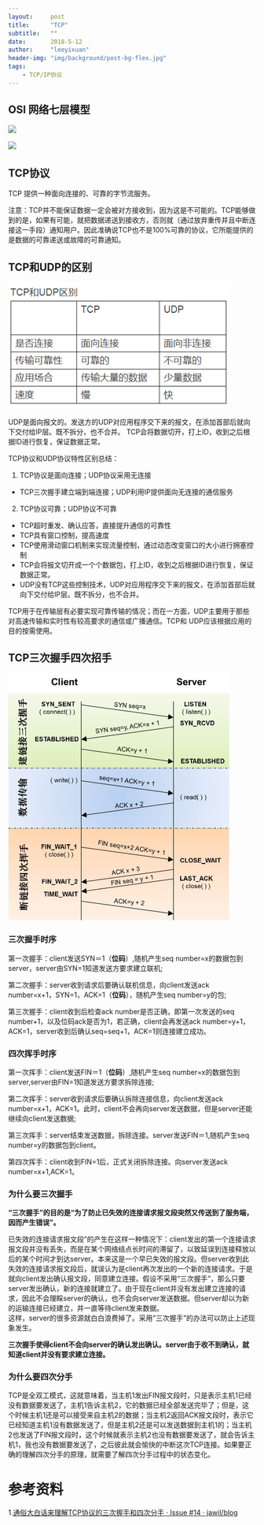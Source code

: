 ```yaml
---
layout:     post
title:      "TCP"
subtitle:   ""
date:       2018-5-12
author:     "leeyixuan"
header-img: "img/background/post-bg-flex.jpg"
tags:
    - TCP/IP协议
---
```


## OSI 网络七层模型
![][1]

![][2]

## TCP协议
TCP 提供一种面向连接的、可靠的字节流服务。

注意：TCP并不能保证数据一定会被对方接收到，因为这是不可能的。TCP能够做到的是，如果有可能，就把数据递送到接收方，否则就（通过放弃重传并且中断连接这一手段）通知用户。因此准确说TCP也不是100%可靠的协议，它所能提供的是数据的可靠递送或故障的可靠通知。
## TCP和UDP的区别


 <img class="shadow" width="450" src="https://www.github.com/CoolRabbit520/photos/raw/master/%E5%B0%8F%E4%B9%A6%E5%8C%A0/1522401448322.jpg" />

UDP是面向报文的。发送方的UDP对应用程序交下来的报文，在添加首部后就向下交付给IP层。既不拆分，也不合并。
TCP会将数据切开，打上ID，收到之后根据ID进行恢复，保证数据正常。

TCP协议和UDP协议特性区别总结：

1. TCP协议是面向连接；UDP协议采用无连接
- TCP三次握手建立端到端连接；UDP利用IP提供面向无连接的通信服务

2. TCP协议可靠；UDP协议不可靠
- TCP超时重发、确认应答，直接提升通信的可靠性
- TCP具有窗口控制，提高速度
- TCP使用滑动窗口机制来实现流量控制，通过动态改变窗口的大小进行拥塞控制
- TCP会将报文切开成一个个数据包，打上ID，收到之后根据ID进行恢复，保证数据正常。
- UDP没有TCP这些控制技术，UDP对应用程序交下来的报文，在添加首部后就向下交付给IP层。既不拆分，也不合并。




TCP用于在传输层有必要实现可靠传输的情况；而在一方面，UDP主要用于那些对高速传输和实时性有较高要求的通信或广播通信。TCP和 UDP应该根据应用的目的按需使用。

## TCP三次握手四次招手

 <img class="shadow" width="450" src="https://www.github.com/CoolRabbit520/photos/raw/master/%E5%B0%8F%E4%B9%A6%E5%8C%A0/1522410518079.jpg" />

### 三次握手时序
第一次握手：client发送SYN＝1（**位码**）,随机产生seq number=x的数据包到server，server由SYN=1知道发送方要求建立联机;

第二次握手：server收到请求后要确认联机信息，向client发送ack number=x+1，SYN=1，ACK=1（**位码**），随机产生seq number=y的包;

第三次握手：client收到后检查ack number是否正确，即第一次发送的seq number+1，以及位码ack是否为1，若正确，client会再发送ack number=y+1，ACK=1，server收到后确认seq=seq+1，ACK=1则连接建立成功。

### 四次挥手时序
第一次挥手：client发送FIN＝1（**位码**）,随机产生seq number=x的数据包到server,server由FIN=1知道发送方要求拆除连接;

第二次挥手：server收到请求后要确认拆除连接信息，向client发送ack number=x+1，ACK=1。此时，client不会再向server发送数据，但是server还能继续向client发送数据;

第三次挥手：server结束发送数据，拆除连接。server发送FIN＝1,随机产生seq number=y的数据包到client。

第四次挥手：client收到FIN=1后，正式关闭拆除连接。向server发送ack number=x+1,ACK=1。
### 为什么要三次握手
**“三次握手”的目的是“为了防止已失效的连接请求报文段突然又传送到了服务端，因而产生错误”。**

已失效的连接请求报文段”的产生在这样一种情况下：client发出的第一个连接请求报文段并没有丢失，而是在某个网络结点长时间的滞留了，以致延误到连接释放以后的某个时间才到达server。本来这是一个早已失效的报文段。但server收到此失效的连接请求报文段后，就误认为是client再次发出的一个新的连接请求。于是就向client发出确认报文段，同意建立连接。假设不采用“三次握手”，那么只要server发出确认，新的连接就建立了。由于现在client并没有发出建立连接的请求，因此不会理睬server的确认，也不会向server发送数据。但server却以为新的运输连接已经建立，并一直等待client发来数据。     
这样，server的很多资源就白白浪费掉了。采用“三次握手”的办法可以防止上述现象发生。

**三次握手使得client不会向server的确认发出确认。server由于收不到确认，就知道client并没有要求建立连接。**

### 为什么要四次分手
TCP是全双工模式，这就意味着，当主机1发出FIN报文段时，只是表示主机1已经没有数据要发送了，主机1告诉主机2，它的数据已经全部发送完毕了；但是，这个时候主机1还是可以接受来自主机2的数据；当主机2返回ACK报文段时，表示它已经知道主机1没有数据发送了，但是主机2还是可以发送数据到主机1的；当主机2也发送了FIN报文段时，这个时候就表示主机2也没有数据要发送了，就会告诉主机1，我也没有数据要发送了，之后彼此就会愉快的中断这次TCP连接。如果要正确的理解四次分手的原理，就需要了解四次分手过程中的状态变化。


# 参考资料
1.[通俗大白话来理解TCP协议的三次握手和四次分手 · Issue #14 · jawil/blog](https://github.com/jawil/blog/issues/14)



  [1]: https://www.github.com/CoolRabbit520/photos/raw/master/%E5%B0%8F%E4%B9%A6%E5%8C%A0/1522410459874.jpg
  [2]: https://www.github.com/CoolRabbit520/photos/raw/master/%E5%B0%8F%E4%B9%A6%E5%8C%A0/1522410476858.jpg
